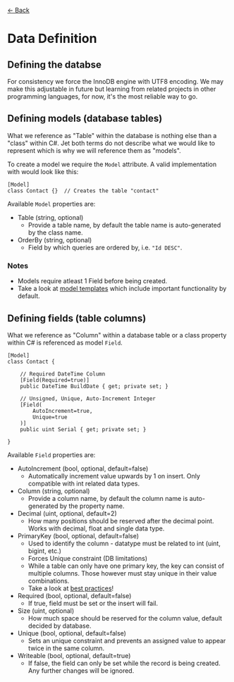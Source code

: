 [<- Back](../README.md)

# Data Definition

## Defining the databse
For consistency we force the InnoDB engine with UTF8 encoding.
We may make this adjustable in future but learning from related projects in other programming languages,
for now, it's the most reliable way to go.

## Defining models (database tables)
What we reference as "Table" within the database is nothing else than a "class" within C#.
Jet both terms do not describe what we would like to represent which is why we will reference them as "models".

To create a model we require the `Model` attribute.
A valid implementation with would look like this:
```
[Model]
class Contact {}  // Creates the table "contact"
```

Available `Model` properties are:
* Table (string, optional)
  * Provide a table name, by default the table name is auto-generated by the class name.
* OrderBy (string, optional)
  * Field by which queries are ordered by, i.e. `"Id DESC"`.

### Notes
* Models require atleast 1 Field before being created.
* Take a look at [model templates](../hints/model-template.md) which include important functionality by default.

## Defining fields (table columns)
What we reference as "Column" within a database table or a class property within C# is referenced as model `Field`.
```
[Model]
class Contact {

    // Required DateTime Column
    [Field(Required=true)]
    public DateTime BuildDate { get; private set; }

    // Unsigned, Unique, Auto-Increment Integer
    [Field(
        AutoIncrement=true,
        Unique=true
    )]
    public uint Serial { get; private set; }

}
```
Available `Field` properties are:
* AutoIncrement (bool, optional, default=false)
    * Automatically increment value upwards by 1 on insert. Only compatible with int related data types.
* Column (string, optional)
    * Provide a column name, by default the column name is auto-generated by the property name.
* Decimal (uint, optional, default=2)
    * How many positions should be reserved after the decimal point. Works with decimal, float and single data type.
* PrimaryKey (bool, optional, default=false)
    * Used to identify the column - datatype must be related to int (uint, bigint, etc.)
    * Forces Unique constraint (DB limitations)
    * While a table can only have one primary key, the key can consist of multiple columns. Those however must stay unique in their value combinations.
    * Take a look at [best practices](../hints/best-practice.md)!
* Required (bool, optional, default=false)
    * If true, field must be set or the insert will fail.
* Size (uint, optional)
    *  How much space should be reserved for the column value, default decided by database.
* Unique (bool, optional, default=false)
    * Sets an unique constraint and prevents an assigned value to appear twice in the same column.
* Writeable (bool, optional, default=true)
    * If false, the field can only be set while the record is being created. Any further changes will be ignored.
